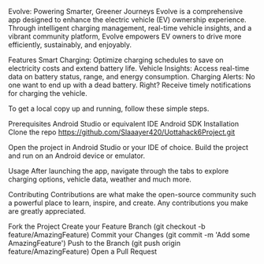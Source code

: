 Evolve: Powering Smarter, Greener Journeys
Evolve is a comprehensive app designed to enhance the electric vehicle (EV) ownership experience. Through intelligent charging management, real-time vehicle insights, and a vibrant community platform, Evolve empowers EV owners to drive more efficiently, sustainably, and enjoyably.

Features
Smart Charging: Optimize charging schedules to save on electricity costs and extend battery life.
Vehicle Insights: Access real-time data on battery status, range, and energy consumption.
Charging Alerts: No one want to end up with a dead battery. Right? Receive timely notifications for charging the vehicle.

To get a local copy up and running, follow these simple steps.

Prerequisites
Android Studio or equivalent IDE
Android SDK
Installation
Clone the repo https://github.com/Slaaayer420/Uottahack6Project.git

Open the project in Android Studio or your IDE of choice.
Build the project and run on an Android device or emulator.

Usage
After launching the app, navigate through the tabs to explore charging options, vehicle data, weather and much more.

Contributing
Contributions are what make the open-source community such a powerful place to learn, inspire, and create. Any contributions you make are greatly appreciated.

Fork the Project
Create your Feature Branch (git checkout -b feature/AmazingFeature)
Commit your Changes (git commit -m 'Add some AmazingFeature')
Push to the Branch (git push origin feature/AmazingFeature)
Open a Pull Request
